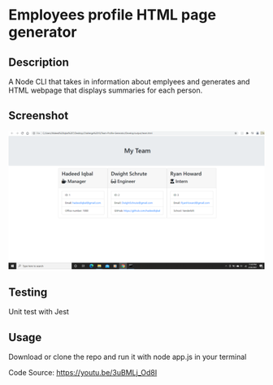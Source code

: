 # Employees profile HTML page generator

## Description

A Node CLI that takes in information about emplyees and generates and HTML webpage that displays summaries for each person.

## Screenshot

![](Assets/scrn.png)

## Testing

Unit test with Jest

## Usage

Download or clone the repo and run it with node app.js in your terminal

Code Source: https://youtu.be/3uBMLj_Od8I
